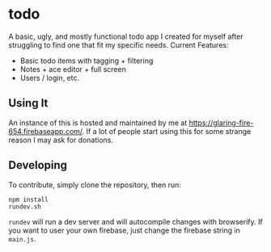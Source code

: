 todo
====

A basic, ugly, and mostly functional todo app I created for myself after struggling to find one that fit my specific needs. Current Features:

* Basic todo items with tagging + filtering
* Notes + ace editor + full screen
* Users / login, etc.

## Using It ##
An instance of this is hosted and maintained by me at https://glaring-fire-654.firebaseapp.com/. If a lot of people start using this for some strange reason I may ask for donations.

## Developing ##
To contribute, simply clone the repository, then run:
```
npm install
rundev.sh
```

`rundev` will run a dev server and will autocompile changes with browserify. If you want to user your own firebase, just change the firebase string in `main.js`.
